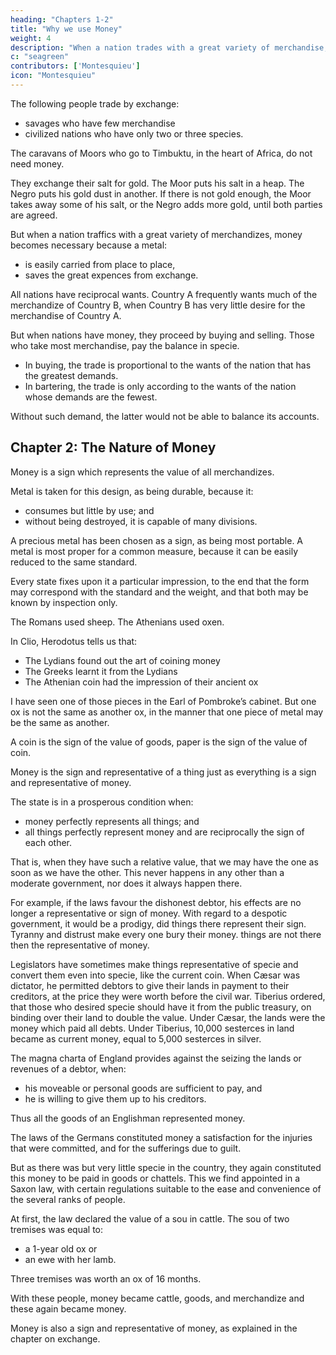 ```yaml
---
heading: "Chapters 1-2"
title: "Why we use Money"
weight: 4
description: "When a nation trades with a great variety of merchandise, money becomes necessary"
c: "seagreen"
contributors: ['Montesquieu']
icon: "Montesquieu"
---
```




The following people trade by exchange:
- savages who have few merchandise
- civilized nations who have only two or three species.

The caravans of Moors who go to Timbuktu, in the heart of Africa, do not need money.

They exchange their salt for gold. The Moor puts his salt in a heap. The Negro puts his gold dust in another. If there is not gold enough, the Moor takes away some of his salt, or the Negro adds more gold, until both parties are agreed.

But when a nation traffics with a great variety of merchandizes, money becomes necessary because a metal:
- is easily carried from place to place,
- saves the great expences from exchange.

All nations have reciprocal wants. Country A frequently wants much of the merchandize of Country B, when Country B has very little desire for the merchandise of Country A.

But when nations have money, they proceed by buying and selling. Those who take most merchandise, pay the balance in specie.
- In buying, the trade is proportional to the wants of the nation that has the greatest demands.
- In bartering, the trade is only according to the wants of the nation whose demands are the fewest.

Without such demand, the latter would not be able to balance its accounts.



## Chapter 2: The Nature of Money

Money is a sign which represents the value of all merchandizes.

Metal is taken for this design, as being durable, because it:
- consumes but little by use; and
- without being destroyed, it is capable of many divisions.

A precious metal has been chosen as a sign, as being most portable. A metal is most proper for a common measure, because it can be easily reduced to the same standard.

Every state fixes upon it a particular impression, to the end that the form may correspond with the standard and the weight, and that both may be known by inspection only.

The Romans used sheep. The Athenians used oxen.

In Clio, Herodotus tells us that:
- The Lydians found out the art of coining money
- The Greeks learnt it from the Lydians
- The Athenian coin had the impression of their ancient ox

I have seen one of those pieces in the Earl of Pombroke’s cabinet. But one ox is not the same as another ox, in the manner that one piece of metal may be the same as another.

A coin is the sign of the value of goods, paper is the sign of the value of coin.

<!-- When it is of the right sort, it represents this value in a way that its effects are not different. -->

Money is the sign and representative of a thing just as everything is a sign and representative of money.

The state is in a prosperous condition when:
- money perfectly represents all things; and
- all things perfectly represent money and are reciprocally the sign of each other.

That is, when they have such a relative value, that we may have the one as soon as we have the other.
This never happens in any other than a moderate government, nor does it always happen there.

For example, if the laws favour the dishonest debtor, his effects are no longer a representative or sign of money.
With regard to a despotic government, it would be a prodigy, did things there represent their sign.
Tyranny and distrust make every one bury their money.
things are not there then the representative of money.

Legislators have sometimes make things representative of specie and convert them even into specie, like the current coin.
When Cæsar was dictator, he permitted debtors to give their lands in payment to their creditors, at the price they were worth before the civil war.
Tiberius ordered, that those who desired specie should have it from the public treasury, on binding over their land to double the value.
Under Cæsar, the lands were the money which paid all debts.
Under Tiberius, 10,000 sesterces in land became as current money, equal to 5,000 sesterces in silver.

The magna charta of England provides against the seizing the lands or revenues of a debtor, when:
- his moveable or personal goods are sufficient to pay, and
- he is willing to give them up to his creditors.

Thus all the goods of an Englishman represented money.

The laws of the Germans constituted money a satisfaction for the injuries that were committed, and for the sufferings due to guilt.

But as there was but very little specie in the country, they again constituted this money to be paid in goods or chattels.
This we find appointed in a Saxon law, with certain regulations suitable to the ease and convenience of the several ranks of people.

At first, the law declared the value of a sou in cattle. The sou of two tremises was equal to:
- a 1-year old ox or
- an ewe with her lamb.

Three tremises was worth an ox of 16 months.

With these people, money became cattle, goods, and merchandize and these again became money.

Money is also a sign and representative of money, as explained in the chapter on exchange.
